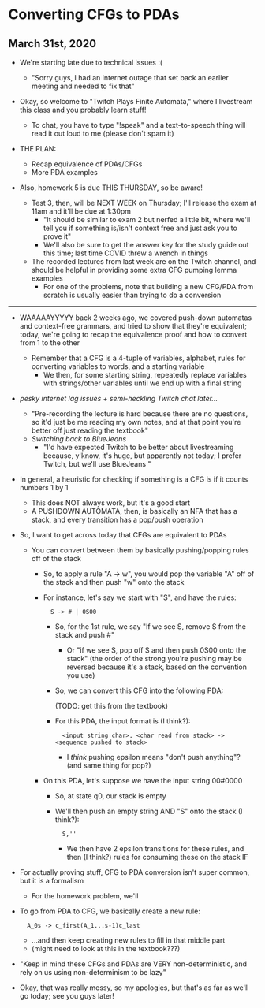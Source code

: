# Converting CFGs to PDAs

## March 31st, 2020

- We're starting late due to technical issues :(
    - "Sorry guys, I had an internet outage that set back an earlier meeting and needed to fix that"

- Okay, so welcome to "Twitch Plays Finite Automata," where I livestream this class and you probably learn stuff!
    - To chat, you have to type "!speak" and a text-to-speech thing will read it out loud to me (please don't spam it)

- THE PLAN:
    - Recap equivalence of PDAs/CFGs
    - More PDA examples

- Also, homework 5 is due THIS THURSDAY, so be aware!
    - Test 3, then, will be NEXT WEEK on Thursday; I'll release the exam at 11am and it'll be due at 1:30pm
        - "It should be similar to exam 2 but nerfed a little bit, where we'll tell you if something is/isn't context free and just ask you to prove it"
        - We'll also be sure to get the answer key for the study guide out this time; last time COVID threw a wrench in things
    - The recorded lectures from last week are on the Twitch channel, and should be helpful in providing some extra CFG pumping lemma examples
        - For one of the problems, note that building a new CFG/PDA from scratch is usually easier than trying to do a conversion
--------------------------------------------------------------------------------

 - WAAAAAYYYYY back 2 weeks ago, we covered push-down automatas and context-free grammars, and tried to show that they're equivalent; today, we're going to recap the equivalence proof and how to convert from 1 to the other
    - Remember that a CFG is a 4-tuple of variables, alphabet, rules for converting variables to words, and a starting variable
        - We then, for some starting string, repeatedly replace variables with strings/other variables until we end up with a final string

- *pesky internet lag issues + semi-heckling Twitch chat later...*
    - "Pre-recording the lecture is hard because there are no questions, so it'd just be me reading my own notes, and at that point you're better off just reading the textbook"
    - *Switching back to BlueJeans*
        - "I'd have expected Twitch to be better about livestreaming because, y'know, it's huge, but apparently not today; I prefer Twitch, but we'll use BlueJeans "

- In general, a heuristic for checking if something is a CFG is if it counts numbers 1 by 1
    - This does NOT always work, but it's a good start
    - A PUSHDOWN AUTOMATA, then, is basically an NFA that has a stack, and every transition has a pop/push operation

- So, I want to get across today that CFGs are equivalent to PDAs
    - You can convert between them by basically pushing/popping rules off of the stack
        - So, to apply a rule "A -> w", you would pop the variable "A" off of the stack and then push "w" onto the stack
        - For instance, let's say we start with "S", and have the rules:

                S -> # | 0S00

            - So, for the 1st rule, we say "If we see S, remove S from the stack and push #"
                - Or "if we see S, pop off S and then push 0S00 onto the stack" (the order of the strong you're pushing may be reversed because it's a stack, based on the convention you use)
            - So, we can convert this CFG into the following PDA:

                (TODO: get this from the textbook)

            - For this PDA, the input format is (I think?):

                    <input string char>, <char read from stack> -> <sequence pushed to stack>

                - I *think* pushing epsilon means "don't push anything"? (and same thing for pop?)
        - On this PDA, let's suppose we have the input string 00#0000
            - So, at state q0, our stack is empty
            - We'll then push an empty string AND "S" onto the stack (I think?):

                    S,''

                - We then have 2 epsilon transitions for these rules, and then (I think?) rules for consuming these on the stack IF

- For actually proving stuff, CFG to PDA conversion isn't super common, but it is a formalism
    - For the homework problem, we'll

- To go from PDA to CFG, we basically create a new rule:

        A_0s -> c_first(A_1...s-1)c_last

    - ...and then keep creating new rules to fill in that middle part
    - (might need to look at this in the textbook???)

- "Keep in mind these CFGs and PDAs are VERY non-deterministic, and rely on us using non-determinism to be lazy"

- Okay, that was really messy, so my apologies, but that's as far as we'll go today; see you guys later!
